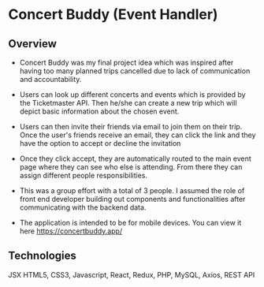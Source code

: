 # Concert Buddy (Event Handler)

## Overview
- Concert Buddy was my final project idea which was inspired after having too many planned trips cancelled due to lack of communication and accountability.
- Users can look up different concerts and events which is provided by the Ticketmaster API. Then he/she can create a new trip which will depict basic information about the chosen event. 
- Users can then invite their friends via email to join them on their trip. Once the user's friends receive an email, they can click the link and they have the option to accept or decline the invitation
- Once they click accept, they are automatically routed to the main event page where they can see who else is attending. From there they can assign different people responsibilities. 
- This was a group effort with a total of 3 people. I assumed the role of front end developer building out components and functionalities after communicating with the backend data. 

- The application is intended to be for mobile devices. You can view it here https://concertbuddy.app/

## Technologies
JSX HTML5, CSS3, Javascript, React, Redux, PHP, MySQL, Axios, REST API


